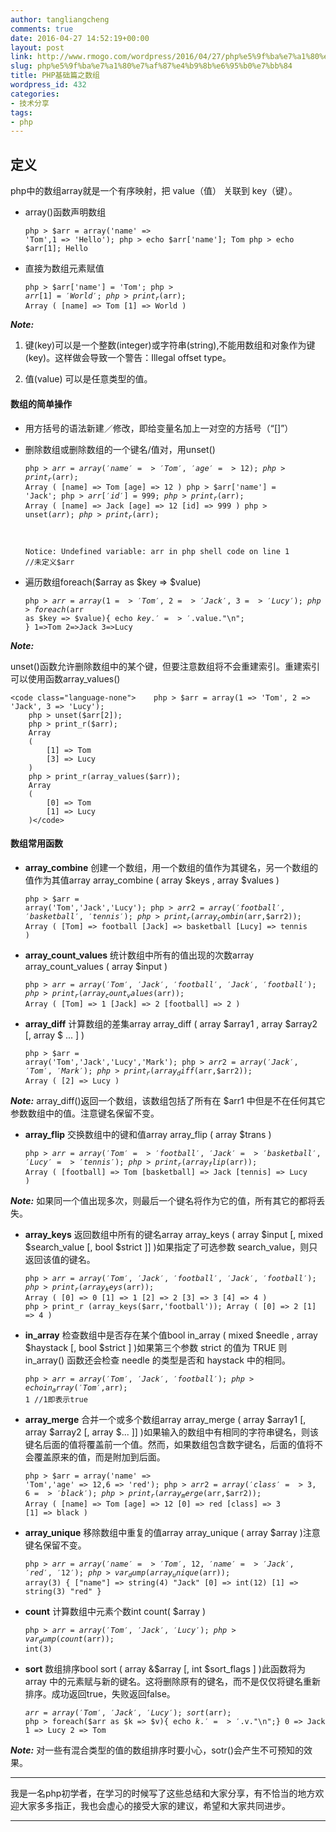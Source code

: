 ```yaml
---
author: tangliangcheng
comments: true
date: 2016-04-27 14:52:19+00:00
layout: post
link: http://www.rmogo.com/wordpress/2016/04/27/php%e5%9f%ba%e7%a1%80%e7%af%87%e4%b9%8b%e6%95%b0%e7%bb%84/
slug: php%e5%9f%ba%e7%a1%80%e7%af%87%e4%b9%8b%e6%95%b0%e7%bb%84
title: PHP基础篇之数组
wordpress_id: 432
categories:
- 技术分享
tags:
- php
---
```


## 定义



php中的数组array就是一个有序映射，把 value（值） 关联到 key（键）。




    
  * array()函数声明数组




    
    <code class="language-none">php > $arr = array('name' => 'Tom',1 => 'Hello');
    php > echo $arr['name'];
    Tom
    php > echo $arr[1];
    Hello </code>





    
  * 直接为数组元素赋值




    
    <code class="language-none">php > $arr['name'] = 'Tom';
    php > $arr[1] = 'World';
    php > print_r($arr);
    Array
    (
        [name] => Tom
        [1] => World
    )</code>







**_Note:_**




    
  1. 键(key)可以是一个整数(integer)或字符串(string),不能用数组和对象作为键(key)。这样做会导致一个警告：Illegal offset type。

    
  2. 值(value) 可以是任意类型的值。





#### 数组的简单操作






    
  * 用方括号的语法新建／修改，即给变量名加上一对空的方括号（“[]”）

    
  * 删除数组或删除数组的一个键名/值对，用unset()




    
    <code class="language-none">php > $arr = array('name' => 'Tom','age' => 12);
    php > print_r($arr);
    Array
    (
        [name] => Tom
        [age] => 12
    )
    php > $arr['name'] = 'Jack';
    php > $arr['id'] = 999;
    php > print_r($arr);
    Array
    (
        [name] => Jack
        [age] => 12
        [id] => 999
    )
    php > unset($arr);
    php > print_r($arr);
    
    Notice: Undefined variable: arr in php shell code on line 1 //未定义$arr</code>





    
  * 遍历数组foreach($array as $key => $value)




    
    <code class="language-none">php > $arr = array(1 => 'Tom', 2 => 'Jack', 3 => 'Lucy');
    php > foreach($arr as $key => $value){
            echo $key.'=>'.$value."\n";
            }
    1=>Tom
    2=>Jack
    3=>Lucy</code>







**_Note:_**

unset()函数允许删除数组中的某个键，但要注意数组将不会重建索引。重建索引可以使用函数array_values()





    
    <code class="language-none">    php > $arr = array(1 => 'Tom', 2 => 'Jack', 3 => 'Lucy');
        php > unset($arr[2]);
        php > print_r($arr);
        Array
        (
            [1] => Tom
            [3] => Lucy
        )
        php > print_r(array_values($arr));
        Array
        (
            [0] => Tom
            [1] => Lucy
        )</code>








#### 数组常用函数






    
  * **array_combine** 创建一个数组，用一个数组的值作为其键名，另一个数组的值作为其值array array_combine ( array $keys , array $values )




    
    <code class="language-none">php > $arr = array('Tom','Jack','Lucy');
    php > $arr2 = array('football','basketball','tennis');
    php > print_r(array_combin($arr,$arr2));
    Array
    (
        [Tom] => football
        [Jack] => basketball
        [Lucy] => tennis
    )</code>





    
  * **array_count_values** 统计数组中所有的值出现的次数array array_count_values ( array $input )




    
    <code class="language-none">php > $arr = array('Tom','Jack','football','Jack','football');
    php > print_r(array_count_values($arr));
    Array
    (
        [Tom] => 1
        [Jack] => 2
        [football] => 2
    )   </code>





    
  * **array_diff** 计算数组的差集array array_diff ( array $array1 , array $array2 [, array $ ... ] )




    
    <code class="language-none">php > $arr = array('Tom','Jack','Lucy','Mark');
    php > $arr2 = array('Jack','Tom','Mark');
    php > print_r( array_diff($arr,$arr2));
    Array
    (
        [2] => Lucy
    )</code>





**_Note:_** array_diff()返回一个数组，该数组包括了所有在 $arr1 中但是不在任何其它参数数组中的值。注意键名保留不变。

    
  * **array_flip** 交换数组中的键和值array array_flip ( array $trans )




    
    <code class="language-none">php > $arr = array('Tom' => 'football','Jack' => 'basketball','Lucy' =>         'tennis');
    php > print_r (array_flip($arr));
    Array
    (
        [football] => Tom
        [basketball] => Jack
        [tennis] => Lucy
    )</code>





**_Note:_** 如果同一个值出现多次，则最后一个键名将作为它的值，所有其它的都将丢失。

    
  * **array_keys** 返回数组中所有的键名array array_keys ( array $input [, mixed $search_value [, bool $strict ]] )如果指定了可选参数 search_value，则只返回该值的键名。




    
    <code class="language-none">php > $arr = array('Tom','Jack','football','Jack','football');
    php > print_r (array_keys($arr));
    Array
    (
        [0] => 0
        [1] => 1
        [2] => 2
        [3] => 3
        [4] => 4
    )
    php > print_r (array_keys($arr,'football'));
    Array
    (
        [0] => 2
        [1] => 4
    )</code>





    
  * **in_array** 检查数组中是否存在某个值bool in_array ( mixed $needle , array $haystack [, bool $strict ] )如果第三个参数 strict 的值为 TRUE 则 in_array() 函数还会检查 needle 的类型是否和 haystack 中的相同。




    
    <code class="language-none">php > $arr = array('Tom','Jack','football');
    php > echo in_array('Tom',$arr);
    1 //1即表示true</code>





    
  * **array_merge** 合并一个或多个数组array array_merge ( array $array1 [, array $array2 [, array $... ]] )如果输入的数组中有相同的字符串键名，则该键名后面的值将覆盖前一个值。然而，如果数组包含数字键名，后面的值将不会覆盖原来的值，而是附加到后面。




    
    <code class="language-none">php > $arr = array('name' => 'Tom','age' => 12,6 => 'red');
    php > $arr2 = array('class' => 3, 6 => 'black');
    php > print_r ( array_merge($arr,$arr2));
    Array
    (
        [name] => Tom
        [age] => 12
        [0] => red
        [class] => 3
        [1] => black
    )</code>





    
  * **array_unique** 移除数组中重复的值array array_unique ( array $array )注意键名保留不变。




    
    <code class="language-none">php > $arr = array('name' => 'Tom', 12,'name' => 'Jack','red','12');
    php > var_dump(array_unique($arr));
    array(3) {
        ["name"] => string(4) "Jack"
        [0] => int(12)
        [1] => string(3) "red"
    }</code>





    
  * **count** 计算数组中元素个数int count( $array )




    
    <code class="language-none">php > $arr = array('Tom','Jack','Lucy');
    php > var_dump(count($arr));
    int(3)</code>





    
  * **sort** 数组排序bool sort ( array &$array [, int $sort_flags ] )此函数将为 array 中的元素赋与新的键名。这将删除原有的键名，而不是仅仅将键名重新排序。成功返回true，失败返回false。




    
    <code class="language-none">$arr = array('Tom','Jack','Lucy');
    sort($arr);
    php > foreach($arr as $k => $v){ echo $k.' => '.$v."\n";}
    0 => Jack
    1 => Lucy
    2 => Tom</code>





**_Note:_** 对一些有混合类型的值的数组排序时要小心，sotr()会产生不可预知的效果。





* * *



我是一名php初学者，在学习的时候写了这些总结和大家分享，有不恰当的地方欢迎大家多多指正，我也会虚心的接受大家的建议，希望和大家共同进步。



* * *
